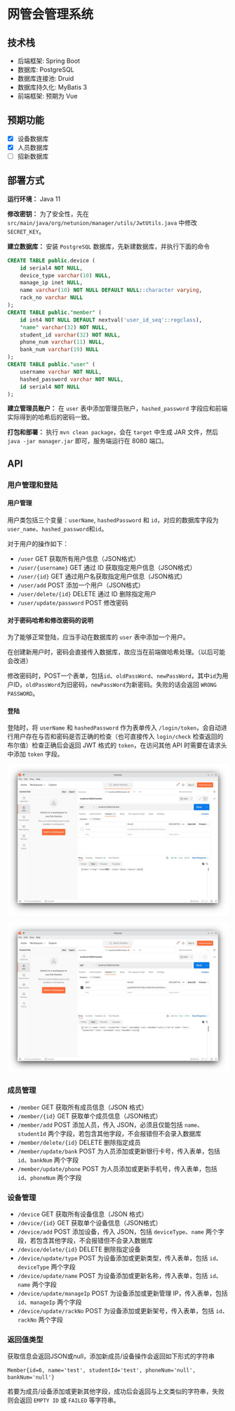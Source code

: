 # 网管会管理系统

## 技术栈

- 后端框架: Spring Boot
- 数据库: PostgreSQL
- 数据库连接池: Druid
- 数据库持久化: MyBatis 3
- 前端框架: 预期为 Vue

## 预期功能

- [X] 设备数据库
- [X] 人员数据库
- [ ] 招新数据库

## 部署方式

**运行环境：** Java 11

**修改密钥：** 为了安全性，先在 `src/main/java/org/netunion/manager/utils/JwtUtils.java` 中修改 `SECRET_KEY`。

**建立数据库：** 安装 `PostgreSQL` 数据库，先新建数据库，并执行下面的命令

```SQL
CREATE TABLE public.device (
	id serial4 NOT NULL,
	device_type varchar(10) NULL,
	manage_ip inet NULL,
	name varchar(10) NOT NULL DEFAULT NULL::character varying,
	rack_no varchar NULL
);
CREATE TABLE public."member" (
	id int4 NOT NULL DEFAULT nextval('user_id_seq'::regclass),
	"name" varchar(32) NOT NULL,
	student_id varchar(32) NOT NULL,
	phone_num varchar(11) NULL,
	bank_num varchar(19) NULL
);
CREATE TABLE public."user" (
	username varchar NOT NULL,
	hashed_password varchar NOT NULL,
	id serial4 NOT NULL
);
```

**建立管理员账户：** 在 `user` 表中添加管理员账户，`hashed_password` 字段应和前端实际得到的哈希后的密码一致。

**打包和部署：** 执行 `mvn clean package`，会在 `target` 中生成 JAR 文件，然后 `java -jar manager.jar` 即可，服务端运行在 8080 端口。

## API

### 用户管理和登陆

#### 用户管理

用户类包括三个变量：`userName`, `hashedPassword` 和 `id`，对应的数据库字段为`user_name`、`hashed_password`和`id`。

对于用户的操作如下：

- `/user` GET 获取所有用户信息（JSON格式）
- `/user/{username}` GET 通过 ID 获取指定用户信息（JSON格式）
- `/user/{id}` GET 通过用户名获取指定用户信息（JSON格式）
- `/user/add` POST 添加一个用户（JSON格式）
- `/user/delete/{id}` DELETE 通过 ID 删除指定用户
- `/user/update/password` POST 修改密码

#### 对于密码哈希和修改密码的说明

为了能够正常登陆，应当手动在数据库的 `user` 表中添加一个用户。

在创建新用户时，密码会直接传入数据库，故应当在前端做哈希处理。（以后可能会改进）

修改密码时，POST一个表单，包括`id`、`oldPassWord`、`newPassWord`，其中`id`为用户ID，`oldPassWord`为旧密码，`newPassWord`为新密码。失败的话会返回 `WRONG PASSWORD`。

#### 登陆

登陆时，将 `userName` 和 `hashedPassword` 作为表单传入 `/login/token`，会自动进行用户存在与否和密码是否正确的检查（也可直接传入 `login/check` 检查返回的布尔值）检查正确后会返回 JWT 格式的 `token`，在访问其他 API 时需要在请求头中添加 `token` 字段。

![图 1](images/d4112e6338be2dfd4a3a07b82053de08f683e43140f4a6077e7d70ba8bfeedfd.png)  

![图 2](images/4193b3766cd1d82690b22530e476553799c86fd7dae5d7593abbf80f7ec4a71c.png)  

### 成员管理

- `/member` GET 获取所有成员信息（JSON 格式）
- `/member/{id}` GET 获取单个成员信息（JSON格式）
- `/member/add` POST 添加人员，传入 JSON，必须且仅能包括 `name`、`studentId` 两个字段，若包含其他字段，不会报错但不会录入数据库
- `/member/delete/{id}` DELETE 删除指定成员
- `/member/update/bank` POST 为人员添加或更新银行卡号，传入表单，包括 `id`、`bankNum` 两个字段
- `/member/update/phone` POST 为人员添加或更新手机号，传入表单，包括 `id`、`phoneNum` 两个字段

### 设备管理

- `/device` GET 获取所有设备信息（JSON 格式）
- `/device/{id}` GET 获取单个设备信息（JSON格式）
- `/device/add` POST 添加设备，传入 JSON，包括 `deviceType`、`name` 两个字段，若包含其他字段，不会报错但不会录入数据库
- `/device/delete/{id}` DELETE 删除指定设备
- `/device/update/type` POST 为设备添加或更新类型，传入表单，包括 `id`、`deviceType` 两个字段
- `/device/update/name` POST 为设备添加或更新名称，传入表单，包括 `id`、`name` 两个字段
- `/device/update/manageIp` POST 为设备添加或更新管理 IP，传入表单，包括 `id`、`manageIp` 两个字段
- `/device/update/rackNo` POST 为设备添加或更新架号，传入表单，包括 `id`、`rackNo` 两个字段

### 返回值类型

获取信息会返回JSON或null，添加新成员/设备操作会返回如下形式的字符串

```text
Member{id=6, name='test', studentId='test', phoneNum='null', bankNum='null'}
```

若要为成员/设备添加或更新其他字段，成功后会返回与上文类似的字符串，失败则会返回 `EMPTY ID` 或 `FAILED` 等字符串。
